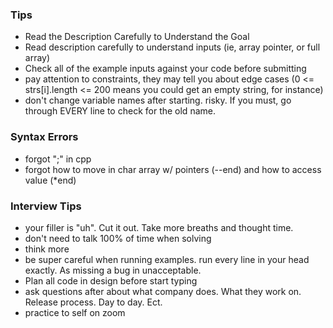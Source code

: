 ### Tips
* Read the Description Carefully to Understand the Goal
* Read description carefully to understand inputs (ie, array pointer, or full array)
* Check all of the example inputs against your code before submitting
* pay attention to constraints, they may tell you about edge cases (0 <= strs[i].length <= 200 means you could get an empty string, for instance)
* don't change variable names after starting. risky. If you must, go through EVERY line to check for the old name.

### Syntax Errors
* forgot ";" in cpp
* forgot how to move in char array w/ pointers (--end) and how to access value (*end)

### Interview Tips
* your filler is "uh". Cut it out. Take more breaths and thought time.
* don't need to talk 100% of time when solving
* think more
* be super careful when running examples. run every line in your head exactly. As missing a bug in unacceptable.
* Plan all code in design before start typing
* ask questions after about what company does. What they work on. Release process. Day to day. Ect.
* practice to self on zoom